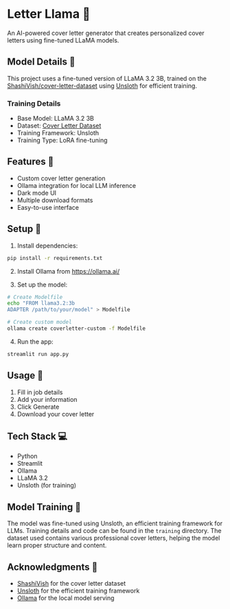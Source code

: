 # Letter Llama 🦙

An AI-powered cover letter generator that creates personalized cover letters using fine-tuned LLaMA models.

## Model Details 🧠
This project uses a fine-tuned version of LLaMA 3.2 3B, trained on the [ShashiVish/cover-letter-dataset](https://huggingface.co/datasets/ShashiVish/cover-letter-dataset) using [Unsloth](https://github.com/unslothai/unsloth) for efficient training.

### Training Details
- Base Model: LLaMA 3.2 3B
- Dataset: [Cover Letter Dataset](https://huggingface.co/datasets/ShashiVish/cover-letter-dataset)
- Training Framework: Unsloth
- Training Type: LoRA fine-tuning

## Features 🌟
- Custom cover letter generation
- Ollama integration for local LLM inference
- Dark mode UI
- Multiple download formats
- Easy-to-use interface

## Setup 🚀
1. Install dependencies:
```bash
pip install -r requirements.txt
```

2. Install Ollama from https://ollama.ai/

3. Set up the model:
```bash
# Create Modelfile
echo "FROM llama3.2:3b
ADAPTER /path/to/your/model" > Modelfile

# Create custom model
ollama create coverletter-custom -f Modelfile
```

4. Run the app:
```bash
streamlit run app.py
```

## Usage 📝
1. Fill in job details
2. Add your information
3. Click Generate
4. Download your cover letter

## Tech Stack 💻
- Python
- Streamlit
- Ollama
- LLaMA 3.2
- Unsloth (for training)

## Model Training 🔬
The model was fine-tuned using Unsloth, an efficient training framework for LLMs. Training details and code can be found in the `training` directory. The dataset used contains various professional cover letters, helping the model learn proper structure and content.


## Acknowledgments 👏
- [ShashiVish](https://huggingface.co/ShashiVish) for the cover letter dataset
- [Unsloth](https://github.com/unslothai/unsloth) for the efficient training framework
- [Ollama](https://ollama.ai/) for the local model serving